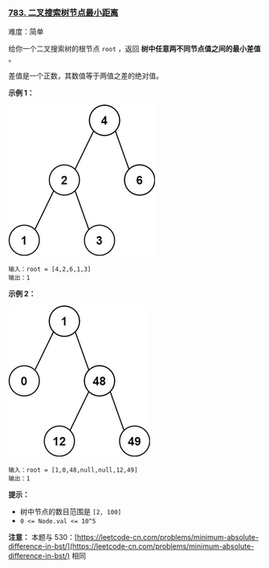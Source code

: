 ### [783\. 二叉搜索树节点最小距离](https://leetcode.cn/problems/minimum-distance-between-bst-nodes/description/)

难度：简单

给你一个二叉搜索树的根节点 `root` ，返回 **树中任意两不同节点值之间的最小差值** 。

差值是一个正数，其数值等于两值之差的绝对值。

**示例 1：**

![](./assets/img/Question0783_01.jpg)

```
输入：root = [4,2,6,1,3]
输出：1
```

**示例 2：**

![](./assets/img/Question0783_02.jpg)

```
输入：root = [1,0,48,null,null,12,49]
输出：1
```

**提示：**

-   树中节点的数目范围是 `[2, 100]`
-   `0 <= Node.val <= 10^5`

**注意：** 本题与 530：[https://leetcode-cn.com/problems/minimum-absolute-difference-in-bst/](https://leetcode-cn.com/problems/minimum-absolute-difference-in-bst/) 相同
